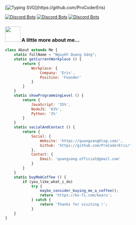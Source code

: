 [![Typing SVG](https://readme-typing-svg.herokuapp.com?color=%2336BCF7&size=25&vCenter=true&height=40&lines=Hi%2C+I'm+Eris+!;Welcome+to+my+Github+!)](https://github.com/ProCoderEris)

[![Discord Bots](https://top.gg/api/widget/servers/879416555505582139.svg?noavatar=true)](https://top.gg/bot/879416555505582139)
[![Discord Bots](https://top.gg/api/widget/upvotes/879416555505582139.svg?noavatar=true)](https://top.gg/bot/879416555505582139)
[![Discord Bots](https://top.gg/api/widget/owner/879416555505582139.svg?noavatar=true)](https://top.gg/bot/879416555505582139)


### <img src="https://media.giphy.com/media/VgCDAzcKvsR6OM0uWg/giphy.gif" width="50"> A little more about me...  

```javascript
class About extends Me {
    static fullName = "Nguyễn Quang Sáng";
    static getCurrentWorkplace () {
        return {
            Workplace: {
                Company: 'Eris',
                Position: 'Founder'
            }
        }
    }
    static showProgrammingLevel () {
        return {
            JavaScript: '35%',
            NodeJS: '63%',
            Python: '2%'
        }
    }
    static socialAndContact () {
        return {
            Social: {
                Website: 'https://quangsangblog.com/',
                Github: 'https://github.com/ProCoderEris/'
            },
            Contact: {
                Email: 'quangsang.official@gmail.com'
            }
        }
    }
    static buyMeACoffee () {
        if (you_like_what_i_do)
            try {
                maybe_consider_buying_me_a_coffee();
                return 'https://ko-fi.com/kearu';   
            } catch {
                return 'Thanks for visiting !';
            }
    }
}
```
